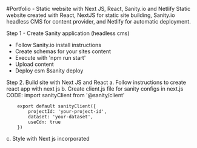 #Portfolio - Static website with Next JS, React, Sanity.io and Netlify
Static website created with React, NextJS for static site building, Sanity.io
headless CMS for content provider, and Netlify for automatic deployment.

Step 1 - Create Sanity application (headless cms)
- Follow Sanity.io install instructions
- Create schemas for your sites content
- Execute with 'npm run start'
- Upload content
- Deploy csm $sanity deploy

Step 2. Build site with Next JS and React
a. Follow instructions to create react app with next js
b. Create client.js file for sanity configs in next.js
    CODE:
        import sanityClient from '@sanity/client'

        export default sanityClient({
            projectId: 'your-project-id',
            dataset: 'your-dataset',
            useCdn: true
        })

c. Style with Next js incorporated <style jsx> tag
d. Create /out folder in your root and add command to build and export in
    your package.json file.

    "scripts": {
        "build": "next build && next export"
    }

- Deploy with Netlify

Setup:
a. Login with Github.
b. Setup repository to hook app to.
c. Create netlify.toml file on your root folder.

[build]
  base    = "front-end" //rour root directory
  publish = "front-end/out" //your build directory
  command = "npm run build" // the command to build and export the static site

d. Setup a webhook for receiving build request, Netlify should build every time you push to github
e. Setup outgoing webhook in Sanity.io, so that Netlify builds every time content changes in Sanity.io
